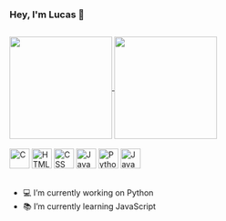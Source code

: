 ### Hey, I'm Lucas 👋

##

<a href="https://github.com/lucasprad05/github-readme-stats">
  <img height="180cm" align="center" src="https://github-readme-stats.vercel.app/api?username=lucasprad05&show_icons=true&theme=panda" />
</a>
<a href="https://github.com/lucasprad05/github-readme-stats">
  <img height="180cm" align="center" src="https://github-readme-stats.vercel.app/api/top-langs/?username=lucasprad05&layout=compact&theme=gothan" />
</a>

<div style="display: inline_block"><br>
  <img aling="center" alt="C" height="35" width"45" src="https://cdn.jsdelivr.net/gh/devicons/devicon/icons/c/c-original.svg">
  <img aling="center" alt="HTML" height="35" width"45" src="https://cdn.jsdelivr.net/gh/devicons/devicon/icons/html5/html5-original.svg">
  <img aling="center" alt="CSS" height="35" width"45" src="https://cdn.jsdelivr.net/gh/devicons/devicon/icons/css3/css3-original.svg">
  <img aling="center" alt="JavaScript" height="35" width"45" src="https://cdn.jsdelivr.net/gh/devicons/devicon/icons/javascript/javascript-original.svg">
  <img aling="center" alt="Python" height="35" width"45" src="https://cdn.jsdelivr.net/gh/devicons/devicon/icons/python/python-original.svg">
  <img aling="center" alt="Java" height="35" width"45" src="https://cdn.jsdelivr.net/gh/devicons/devicon/icons/java/java-original.svg">
</div>

##

- 💻 I’m currently working on Python
- 📚 I’m currently learning JavaScript
